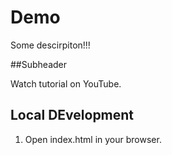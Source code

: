 # Demo

Some descirpiton!!!

##Subheader

Watch tutorial on YouTube.

## Local DEvelopment

1. Open index.html in your browser.
